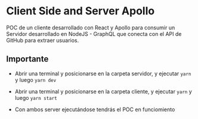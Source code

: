 # Client Side and Server Apollo

POC de un cliente desarrollado con React y Apollo para consumir un Servidor desarrollado en NodeJS - GraphQL que conecta con el API de GitHub para extraer usuarios.

## Importante
  - Abrir una terminal y posicionarse en la carpeta servidor, y ejecutar `yarn` y luego `yarn dev`

  - Abrir una terminal y posicionarse en la carpeta cliente, y ejecutar `yarn` y luego `yarn start`

  - Con ambos server ejecutándose tendrás el POC en funciomiento
